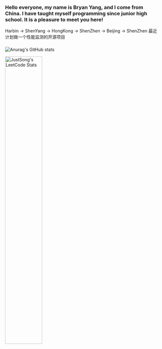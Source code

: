### Hello everyone, my name is Bryan Yang, and I come from China. I have taught myself programming since junior high school. It is a pleasure to meet you here!
Harbin -> ShenYang -> HongKong -> ShenZhen -> Beijing -> ShenZhen 
最近计划做一个性能监测的开源项目
### 
![Anurag's GitHub stats](https://github-readme-stats.vercel.app/api?username=DaZuiZui&count_private=true)

 <p>
  <img src="https://stats.justsong.cn/api/leetcode/?username=DaZuiZui&theme=light" alt="JustSong's LeetCode Stats" width="49%" />
